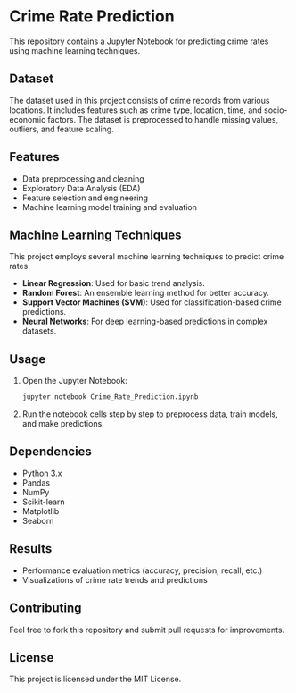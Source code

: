 # Crime Rate Prediction

This repository contains a Jupyter Notebook for predicting crime rates using machine learning techniques.

## Dataset
The dataset used in this project consists of crime records from various locations. It includes features such as crime type, location, time, and socio-economic factors. The dataset is preprocessed to handle missing values, outliers, and feature scaling.

## Features
- Data preprocessing and cleaning
- Exploratory Data Analysis (EDA)
- Feature selection and engineering
- Machine learning model training and evaluation

## Machine Learning Techniques
This project employs several machine learning techniques to predict crime rates:
- **Linear Regression**: Used for basic trend analysis.
- **Random Forest**: An ensemble learning method for better accuracy.
- **Support Vector Machines (SVM)**: Used for classification-based crime predictions.
- **Neural Networks**: For deep learning-based predictions in complex datasets.

## Usage
1. Open the Jupyter Notebook:
   ```sh
   jupyter notebook Crime_Rate_Prediction.ipynb
   ```
2. Run the notebook cells step by step to preprocess data, train models, and make predictions.

## Dependencies
- Python 3.x
- Pandas
- NumPy
- Scikit-learn
- Matplotlib
- Seaborn

## Results
- Performance evaluation metrics (accuracy, precision, recall, etc.)
- Visualizations of crime rate trends and predictions

## Contributing
Feel free to fork this repository and submit pull requests for improvements.

## License
This project is licensed under the MIT License.
